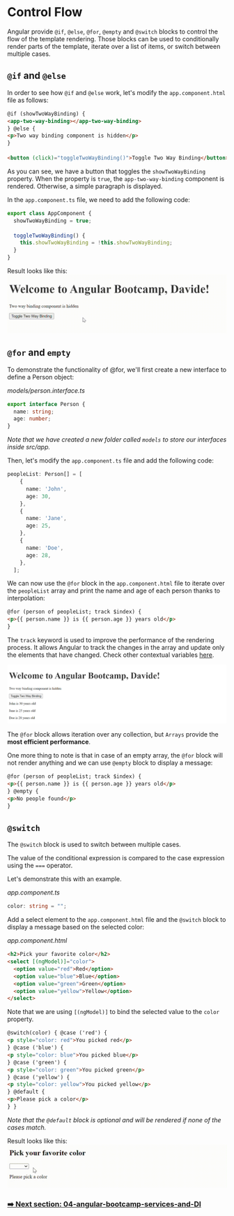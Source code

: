 # Control Flow

Angular provide `@if`, `@else`, `@for`, `@empty` and `@switch` blocks to control the flow of the template rendering.
Those blocks can be used to conditionally render parts of the template, iterate over a list of items, or switch between multiple cases.

## `@if` and `@else`

In order to see how `@if` and `@else` work, let's modify the `app.component.html` file as follows:

```html
@if (showTwoWayBinding) {
<app-two-way-binding></app-two-way-binding>
} @else {
<p>Two way binding component is hidden</p>
}

<button (click)="toggleTwoWayBinding()">Toggle Two Way Binding</button>
```

As you can see, we have a button that toggles the `showTwoWayBinding` property. When the property is `true`, the `app-two-way-binding` component is rendered. Otherwise, a simple paragraph is displayed.

In the `app.component.ts` file, we need to add the following code:

```typescript
export class AppComponent {
  showTwoWayBinding = true;

  toggleTwoWayBinding() {
    this.showTwoWayBinding = !this.showTwoWayBinding;
  }
}
```

Result looks like this:
![if-else](/src/assets/03-angular-bootcamp-control-flow/03-if-and-else-blocks.gif)

## `@for` and `empty`

To demonstrate the functionality of @for, we'll first create a new interface to define a Person object:

_models/person.interface.ts_

```typescript
export interface Person {
  name: string;
  age: number;
}
```

_Note that we have created a new folder called `models` to store our interfaces inside src/app._

Then, let's modify the `app.component.ts` file and add the following code:

```typescript
peopleList: Person[] = [
    {
      name: 'John',
      age: 30,
    },
    {
      name: 'Jane',
      age: 25,
    },
    {
      name: 'Doe',
      age: 28,
    },
  ];
```

We can now use the `@for` block in the `app.component.html` file to iterate over the `peopleList` array and print the name and age of each person thanks to interpolation:

```html
@for (person of peopleList; track $index) {
<p>{{ person.name }} is {{ person.age }} years old</p>
}
```

The `track` keyword is used to improve the performance of the rendering process. It allows Angular to track the changes in the array and update only the elements that have changed. Check other contextual variables [here](https://angular.io/guide/control_flow#index-and-other-contextual-variables).

![for](/src/assets/03-angular-bootcamp-control-flow/03-for-block.png)

The `@for` block allows iteration over any collection, but `Arrays` provide the **most efficient performance**.

One more thing to note is that in case of an empty array, the `@for` block will not render anything and we can use `@empty` block to display a message:

```html
@for (person of peopleList; track $index) {
<p>{{ person.name }} is {{ person.age }} years old</p>
} @empty {
<p>No people found</p>
}
```

## `@switch`

The `@switch` block is used to switch between multiple cases.

The value of the conditional expression is compared to the case expression using the `===` operator.

Let's demonstrate this with an example.

_app.component.ts_

```typescript
color: string = "";
```

Add a select element to the `app.component.html` file and the `@switch` block to display a message based on the selected color:

_app.component.html_

```html
<h2>Pick your favorite color</h2>
<select [(ngModel)]="color">
  <option value="red">Red</option>
  <option value="blue">Blue</option>
  <option value="green">Green</option>
  <option value="yellow">Yellow</option>
</select>
```

Note that we are using `[(ngModel)]` to bind the selected value to the `color` property.

```html
@switch(color) { @case ('red') {
<p style="color: red">You picked red</p>
} @case ('blue') {
<p style="color: blue">You picked blue</p>
} @case ('green') {
<p style="color: green">You picked green</p>
} @case ('yellow') {
<p style="color: yellow">You picked yellow</p>
} @default {
<p>Please pick a color</p>
} }
```

_Note that the `@default` block is optional and will be rendered if none of the cases match._

Result looks like this:
![switch](/src/assets/03-angular-bootcamp-control-flow/03-switch-block.gif)

### [➡️ Next section: 04-angular-bootcamp-services-and-DI](https://github.com/davdifr/angular-bootcamp/tree/03-angular-bootcamp-services-and-DI)

